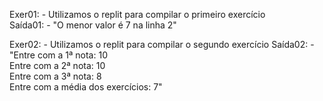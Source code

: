 Exer01: - Utilizamos o replit para compilar o primeiro exercício  
Saída01: - "O menor valor é 7 na linha 2"  
  
Exer02: - Utilizamos o replit para compilar o segundo exercício
Saída02: - "Entre com a 1ª nota: 10  
            Entre com a 2ª nota: 10  
            Entre com a 3ª nota: 8  
            Entre com a média dos exercícios: 7"
